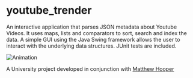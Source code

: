 # youtube_trender 
An interactive application that parses JSON metadata about Youtube Videos. It uses maps, lists and comparators to sort, search and index the data. 
A simple GUI using the Java Swing framework allows the user to interact with the underlying data structures. 
JUnit tests are included. 

![Animation](https://user-images.githubusercontent.com/50192239/138374096-c028b072-ca7d-40af-86f5-4b9804134cd6.gif)

A University project developed in conjunction with [Matthew Hooper](https://github.com/HoopsMS) 

